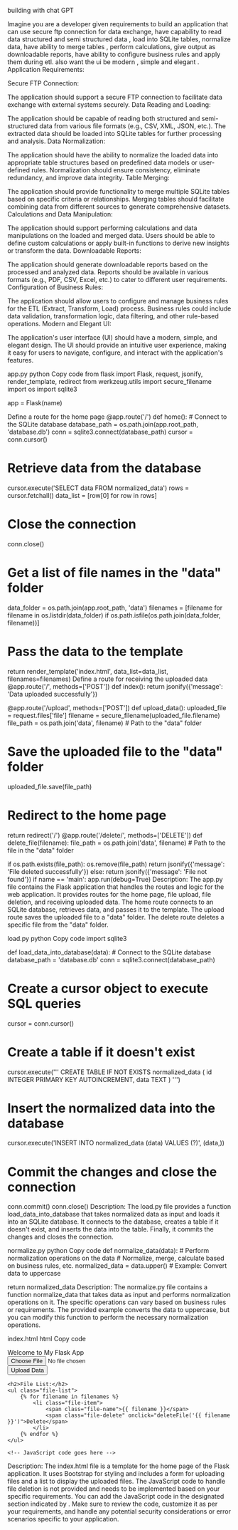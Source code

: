 building with chat GPT

Imagine you are a developer given requirements to build an application that can use secure ftp connection for data exchange, have capability to read data structured and semi structured data , load into SQLite tables, normalize data, have ability to merge tables  , perform calculations, give output as downloadable reports, have ability to configure business rules and apply them during etl. also want the ui be modern , simple and elegant  . 
Application Requirements:

Secure FTP Connection:

The application should support a secure FTP connection to facilitate data exchange with external systems securely.
Data Reading and Loading:

The application should be capable of reading both structured and semi-structured data from various file formats (e.g., CSV, XML, JSON, etc.).
The extracted data should be loaded into SQLite tables for further processing and analysis.
Data Normalization:

The application should have the ability to normalize the loaded data into appropriate table structures based on predefined data models or user-defined rules.
Normalization should ensure consistency, eliminate redundancy, and improve data integrity.
Table Merging:

The application should provide functionality to merge multiple SQLite tables based on specific criteria or relationships.
Merging tables should facilitate combining data from different sources to generate comprehensive datasets.
Calculations and Data Manipulation:

The application should support performing calculations and data manipulations on the loaded and merged data.
Users should be able to define custom calculations or apply built-in functions to derive new insights or transform the data.
Downloadable Reports:

The application should generate downloadable reports based on the processed and analyzed data.
Reports should be available in various formats (e.g., PDF, CSV, Excel, etc.) to cater to different user requirements.
Configuration of Business Rules:

The application should allow users to configure and manage business rules for the ETL (Extract, Transform, Load) process.
Business rules could include data validation, transformation logic, data filtering, and other rule-based operations.
Modern and Elegant UI:

The application's user interface (UI) should have a modern, simple, and elegant design.
The UI should provide an intuitive user experience, making it easy for users to navigate, configure, and interact with the application's features.




app.py python Copy code from flask import Flask, request, jsonify, render_template, redirect from werkzeug.utils import secure_filename import os import sqlite3

app = Flask(name)

Define a route for the home page
@app.route('/') def home(): # Connect to the SQLite database database_path = os.path.join(app.root_path, 'database.db') conn = sqlite3.connect(database_path) cursor = conn.cursor()

# Retrieve data from the database
cursor.execute('SELECT data FROM normalized_data')
rows = cursor.fetchall()
data_list = [row[0] for row in rows]

# Close the connection
conn.close()

# Get a list of file names in the "data" folder
data_folder = os.path.join(app.root_path, 'data')
filenames = [filename for filename in os.listdir(data_folder) if os.path.isfile(os.path.join(data_folder, filename))]

# Pass the data to the template
return render_template('index.html', data_list=data_list, filenames=filenames)
Define a route for receiving the uploaded data
@app.route('/', methods=['POST']) def index(): return jsonify({'message': 'Data uploaded successfully'})

@app.route('/upload', methods=['POST']) def upload_data(): uploaded_file = request.files['file'] filename = secure_filename(uploaded_file.filename) file_path = os.path.join('data', filename) # Path to the "data" folder

# Save the uploaded file to the "data" folder
uploaded_file.save(file_path)

# Redirect to the home page
return redirect('/')
@app.route('/delete/', methods=['DELETE']) def delete_file(filename): file_path = os.path.join('data', filename) # Path to the file in the "data" folder

if os.path.exists(file_path):
    os.remove(file_path)
    return jsonify({'message': 'File deleted successfully'})
else:
    return jsonify({'message': 'File not found'})
if name == 'main': app.run(debug=True) Description: The app.py file contains the Flask application that handles the routes and logic for the web application. It provides routes for the home page, file upload, file deletion, and receiving uploaded data. The home route connects to an SQLite database, retrieves data, and passes it to the template. The upload route saves the uploaded file to a "data" folder. The delete route deletes a specific file from the "data" folder.

load.py python Copy code import sqlite3

def load_data_into_database(data): # Connect to the SQLite database database_path = 'database.db' conn = sqlite3.connect(database_path)

# Create a cursor object to execute SQL queries
cursor = conn.cursor()

# Create a table if it doesn't exist
cursor.execute('''
    CREATE TABLE IF NOT EXISTS normalized_data (
        id INTEGER PRIMARY KEY AUTOINCREMENT,
        data TEXT
    )
''')

# Insert the normalized data into the database
cursor.execute('INSERT INTO normalized_data (data) VALUES (?)', (data,))

# Commit the changes and close the connection
conn.commit()
conn.close()
Description: The load.py file provides a function load_data_into_database that takes normalized data as input and loads it into an SQLite database. It connects to the database, creates a table if it doesn't exist, and inserts the data into the table. Finally, it commits the changes and closes the connection.

normalize.py python Copy code def normalize_data(data): # Perform normalization operations on the data # Normalize, merge, calculate based on business rules, etc. normalized_data = data.upper() # Example: Convert data to uppercase

return normalized_data
Description: The normalize.py file contains a function normalize_data that takes data as input and performs normalization operations on it. The specific operations can vary based on business rules or requirements. The provided example converts the data to uppercase, but you can modify this function to perform the necessary normalization operations.

index.html html Copy code

<title>My Flask App</title> <style> /* CSS styling goes here */ </style>
Welcome to My Flask App
    <form action="/upload" method="post" enctype="multipart/form-data">
        <div class="form-group">
            <input type="file" name="file" class="form-control-file" required>
        </div>
        <button type="submit" class="btn btn-primary">Upload Data</button>
    </form>

    <h2>File List:</h2>
    <ul class="file-list">
        {% for filename in filenames %}
            <li class="file-item">
                <span class="file-name">{{ filename }}</span>
                <span class="file-delete" onclick="deleteFile('{{ filename }}')">Delete</span>
            </li>
        {% endfor %}
    </ul>

    <!-- JavaScript code goes here -->

</div>
Description: The index.html file is a template for the home page of the Flask application. It uses Bootstrap for styling and includes a form for uploading files and a list to display the uploaded files. The JavaScript code to handle file deletion is not provided and needs to be implemented based on your specific requirements. You can add the JavaScript code in the designated section indicated by .
Make sure to review the code, customize it as per your requirements, and handle any potential security considerations or error scenarios specific to your application.